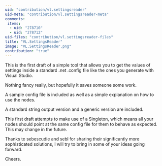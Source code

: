 ```yaml
---
uid: "contribution/vl.settingsreader"
uid-meta: "contribution/vl.settingsreader-meta"
comments: 
 items: 
  - uid: "278710"
  - uid: "278712"
uid-files: "contribution/vl.settingsreader-files"
title: "VL.SettingsReader"
image: "VL.SettingsReader.png"
contribution: "true"
---
```


This is the first draft of a simple tool that allows you to get the values of settings inside a standard .net .config file like the ones you generate with Visual Studio.

Nothing fancy really, but hopefully it saves someone some work.

A sample config file is included as well as a simple explanation on how to use the nodes.

A standard string output version and a generic version are included.

This first draft attempts to make use of a Singleton, which means all your nodes should point at the same config file for them to behave as expected. This may change in the future.

Thanks to sebescudie and sebl for sharing their significantly more sophisticated solutions, I will try to bring in some of your ideas going forward.

Cheers.